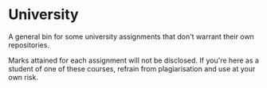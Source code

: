 # University
A general bin for some university assignments that don't warrant their own repositories.

Marks attained for each assignment will not be disclosed. If you're here as a student of one of these courses, refrain from plagiarisation and use at your own risk.
